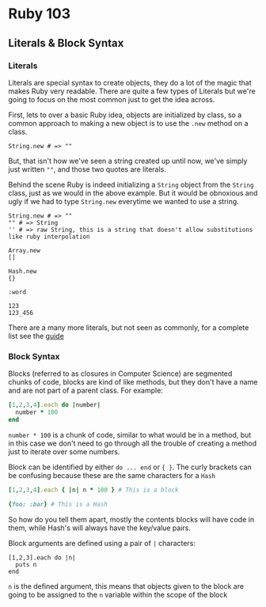 # Ruby 103
## Literals & Block Syntax

### Literals

Literals are special syntax to create objects, they do a lot of the magic that makes Ruby very readable.  There are quite a few types of Literals but we're going to focus on the most common just to get the idea across.

First, lets to over a basic Ruby idea, objects are initialized by class, so a common approach to making a new object is to use the `.new` method on a class.

```
String.new # => ""
```

But, that isn't how we've seen a string created up until now, we've simply just written `""`, and those two quotes are literals.

Behind the scene Ruby is indeed initializing a `String` object from the `String` class, just as we would in the above example. But it would be obnoxious and ugly if we had to type `String.new` everytime we wanted to use a string.

```
String.new # => ""
"" # => String
'' # => raw String, this is a string that doesn't allow substitutions like ruby interpolation

Array.new
[]

Hash.new
{}

:word

123
123_456
```

There are a many more literals, but not seen as commonly, for a complete list see the [guide](http://en.wikibooks.org/wiki/Ruby_Programming/Syntax/Literals)

### Block Syntax
Blocks (referred to as closures in Computer Science) are segmented chunks of code, blocks are kind of like methods, but they don't have a name and are not part of a parent class. For example:

```ruby
[1,2,3,4].each do |number|
  number * 100
end
```

`number * 100` is a chunk of code, similar to what would be in a method, but in this case we don't need to go through all the trouble of creating a method just to iterate over some numbers.

Block can be identified by either `do ... end` or `{ }`. The curly brackets can be confusing because these are the same characters for a `Hash`

```ruby
[1,2,3,4].each { |n| n * 100 } # This is a block

{foo: :bar} # This is a Hash
```

So how do you tell them apart, mostly the contents blocks will have code in them, while Hash's will always have the key/value pairs.

Block arguments are defined using a pair of `|` characters:

```
[1,2,3].each do |n|
  puts n
end
```

`n` is the defined argument, this means that objects given to the block are going to be assigned to the `n` variable within the scope of the block
